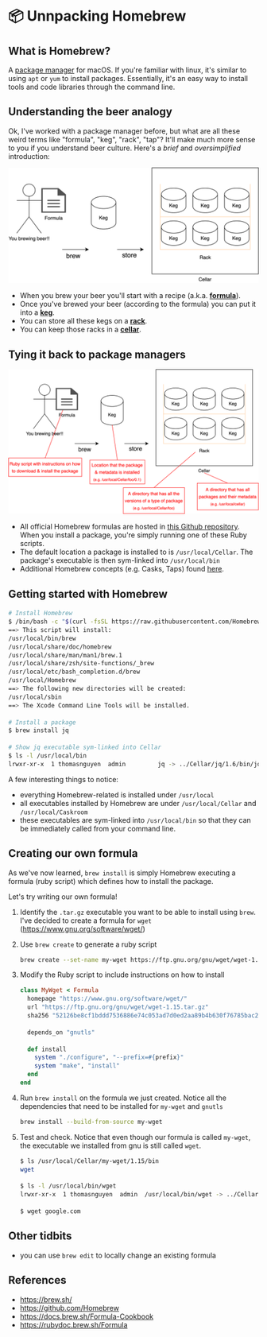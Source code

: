 # 📦 Unnpacking Homebrew

## What is Homebrew?

A [package manager](https://en.wikipedia.org/wiki/Package_manager) for macOS. If you're familiar with linux, it's similar to using `apt` or `yum` to install packages. Essentially, it's an easy way to install tools and code libraries through the command line.

## Understanding the beer analogy

Ok, I've worked with a package manager before, but what are all these weird terms like "formula", "keg", "rack", "tap"? It'll make much more sense to you if you understand beer culture. Here's a *brief* and *oversimplified* introduction:

![Beer Overview](homebrew-1.png)

- When you brew your beer you'll start with a recipe (a.k.a. [**formula**](https://en.wikipedia.org/wiki/Beer#Ingredients)).
- Once you've brewed your beer (according to the formula) you can put it into a [**keg**](https://en.wikipedia.org/wiki/Keg).
- You can store all these kegs on a [**rack**](https://assets.katomcdn.com/q_auto,f_auto/products/098/098-31842TT7/098-31842tt7.jpg).
- You can keep those racks in a [**cellar**](https://hamillmachine.ca/wp-content/uploads/2017/07/modular-keg-racks.jpg).

## Tying it back to package managers

![Homebrew Overview](homebrew-2.png)

- All official Homebrew formulas are hosted in [this Github repository](https://github.com/Homebrew/homebrew-core). When you install a package, you're simply running one of these Ruby scripts.
- The default location a package is installed to is `/usr/local/Cellar`. The package's executable is then sym-linked into `/usr/local/bin`
- Additional Homebrew concepts (e.g. Casks, Taps) found [here](https://docs.brew.sh/Formula-Cookbook).

## Getting started with Homebrew

```bash
# Install Homebrew
$ /bin/bash -c "$(curl -fsSL https://raw.githubusercontent.com/Homebrew/install/HEAD/install.sh)"
==> This script will install:
/usr/local/bin/brew
/usr/local/share/doc/homebrew
/usr/local/share/man/man1/brew.1
/usr/local/share/zsh/site-functions/_brew
/usr/local/etc/bash_completion.d/brew
/usr/local/Homebrew
==> The following new directories will be created:
/usr/local/sbin
==> The Xcode Command Line Tools will be installed.

# Install a package
$ brew install jq

# Show jq executable sym-linked into Cellar
$ ls -l /usr/local/bin
lrwxr-xr-x  1 thomasnguyen  admin         jq -> ../Cellar/jq/1.6/bin/jq
```

A few interesting things to notice:

- everything Homebrew-related is installed under `/usr/local`
- all executables installed by Homebrew are under `/usr/local/Cellar` and `/usr/local/Caskroom`
- these executables are sym-linked into `/usr/local/bin` so that they can be immediately called from your command line.

## Creating our own formula

As we've now learned, `brew install` is simply Homebrew executing a formula (ruby script) which defines how to install the package.

Let's try writing our own formula!

1. Identify the `.tar.gz` executable you want to be able to install using `brew`. I've decided to create a formula for `wget` (<https://www.gnu.org/software/wget/>)

2. Use `brew create` to generate a ruby script

    ```bash
    brew create --set-name my-wget https://ftp.gnu.org/gnu/wget/wget-1.15.tar.gz
    ```

3. Modify the Ruby script to include instructions on how to install

    ```ruby
    class MyWget < Formula
      homepage "https://www.gnu.org/software/wget/"
      url "https://ftp.gnu.org/gnu/wget/wget-1.15.tar.gz"
      sha256 "52126be8cf1bddd7536886e74c053ad7d0ed2aa89b4b630f76785bac21695fcd"

      depends_on "gnutls"

      def install
        system "./configure", "--prefix=#{prefix}"
        system "make", "install"
      end
    end
    ```

4. Run `brew install` on the formula we just created. Notice all the dependencies that need to be installed for `my-wget` and `gnutls`

    ```bash
    brew install --build-from-source my-wget
    ```

5. Test and check. Notice that even though our formula is called `my-wget`, the executable we installed from gnu is still called `wget`.

    ```bash
    $ ls /usr/local/Cellar/my-wget/1.15/bin
    wget

    $ ls -l /usr/local/bin/wget
    lrwxr-xr-x  1 thomasnguyen  admin  /usr/local/bin/wget -> ../Cellar/my-wget/1.15/bin/wget

    $ wget google.com
    ```

## Other tidbits

- you can use `brew edit` to locally change an existing formula

## References

- <https://brew.sh/>
- <https://github.com/Homebrew>
- <https://docs.brew.sh/Formula-Cookbook>
- <https://rubydoc.brew.sh/Formula>

<!-- 
TODO:
- `rm /usr/local/etc/wgetrc`??
-->
